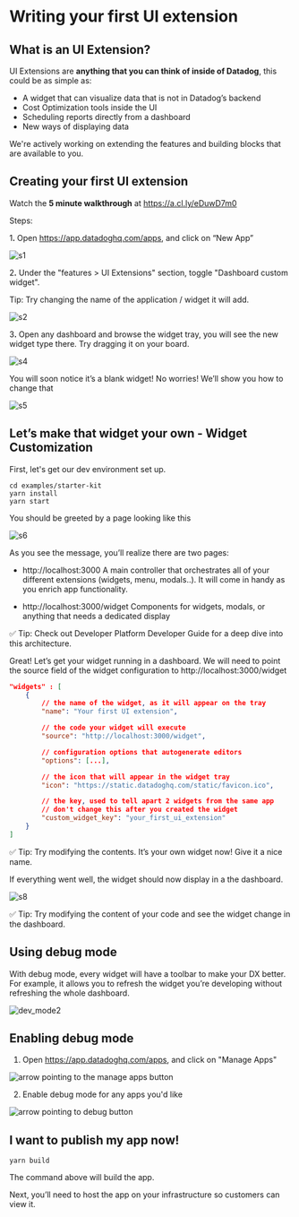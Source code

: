 # Writing your first UI extension

## What is an UI Extension?

UI Extensions are **anything that you can think of inside of Datadog**, this could be as simple as:

- A widget that can visualize data that is not in Datadog’s backend
- Cost Optimization tools inside the UI
- Scheduling reports directly from a dashboard
- New ways of displaying data

We're actively working on extending the features and building blocks that are available to you.

## Creating your first UI extension

Watch the **5 minute walkthrough** at https://a.cl.ly/eDuwD7m0

Steps:

1ꓸ Open https://app.datadoghq.com/apps, and click on “New App”

![s1](https://p-qkfgo2.t2.n0.cdn.getcloudapp.com/items/kpu7mnQ5/691d1b66-1622-419d-a561-dbda1054e732.png?source=viewer&v=0e8849313e0baaf4e4068003cca5e872)

2ꓸ Under the "features > UI Extensions" section, toggle "Dashboard custom widget".

Tip: Try changing the name of the application / widget it will add.

![s2](https://p-qkfgo2.t2.n0.cdn.getcloudapp.com/items/ApuRO9ng/ef85d969-0c75-4b78-a51b-5ceaaec16c6a.png?source=viewer&v=01285d41744c1d83a80c1c4f79a47027)

3ꓸ Open any dashboard and browse the widget tray, you will see the new widget type there. Try dragging it on your board.

![s4](https://p-qkfgo2.t2.n0.cdn.getcloudapp.com/items/geu4rA0v/a2642123-dec1-4bd4-a230-7fdea09ab4c4.png?source=viewer&v=010ae411a8121978f232705050d64d75)

You will soon notice it’s a blank widget! No worries! We’ll show you how to change that

![s5](https://p-qkfgo2.t2.n0.cdn.getcloudapp.com/items/DOu2vBjj/d7f53a25-1f4c-4c45-8820-d6c78ad75e50.png?source=viewer&v=89769497f7a1f3a83f15c21c56a234f8)

## Let’s make that widget your own - Widget Customization

First, let's get our dev environment set up.

```
cd examples/starter-kit
yarn install
yarn start
```

You should be greeted by a page looking like this

![s6](https://p-qkfgo2.t2.n0.cdn.getcloudapp.com/items/X6u9DlY0/e5fc94d8-1772-40eb-a793-0e6e80850617.png?source=viewer&v=473644c06de6bf687d228366746c9042)

As you see the message, you’ll realize there are two pages:

- http://localhost:3000 A main controller that orchestrates all of your different extensions (widgets, menu, modals..). It will come in handy as you enrich app functionality.

- http://localhost:3000/widget Components for widgets, modals, or anything that needs a dedicated display

✅ Tip: Check out Developer Platform Developer Guide for a deep dive into this architecture.

Great! Let’s get your widget running in a dashboard. We will need to point the source field of the widget configuration to http://localhost:3000/widget

```json
"widgets" : [
    {
        // the name of the widget, as it will appear on the tray
        "name": "Your first UI extension",

        // the code your widget will execute
        "source": "http://localhost:3000/widget",

        // configuration options that autogenerate editors
        "options": [...],

        // the icon that will appear in the widget tray
        "icon": "https://static.datadoghq.com/static/favicon.ico",

        // the key, used to tell apart 2 widgets from the same app
        // don't change this after you created the widget
        "custom_widget_key": "your_first_ui_extension"
    }
]
```

✅ Tip: Try modifying the contents. It’s your own widget now! Give it a nice name.

If everything went well, the widget should now display in a the dashboard.

![s8](https://p-qkfgo2.t2.n0.cdn.getcloudapp.com/items/Qwu9G5e8/c96824e4-66cb-4644-adba-34e27c297cb2.png?source=viewer&v=514b36d5db8baf5dc6d8d3675b441d4d)

✅ Tip: Try modifying the content of your code and see the widget change in the dashboard.

## Using debug mode

With debug mode, every widget will have a toolbar to make your DX better. For example, it allows you to refresh the widget you’re developing without refreshing the whole dashboard.

![dev_mode2](https://p-qkfgo2.t2.n0.cdn.getcloudapp.com/items/jkuen4y2/6c92f76c-5540-47fe-9c84-74a3676f5c1e.png?source=viewer&v=97ec2c27cb0b98c69ce09d5a3a5d7a6c)

## Enabling debug mode

1. Open https://app.datadoghq.com/apps, and click on "Manage Apps"

![arrow pointing to the manage apps button](https://p-qkfgo2.t2.n0.cdn.getcloudapp.com/items/E0uj6wxE/dcbd8453-dac8-4ef2-9fb6-75ba1b17d698.jpg?source=viewer&v=b3760a3b7434e26cb69562f11dc78598)

2. Enable debug mode for any apps you'd like

![arrow pointing to debug button](https://p-qkfgo2.t2.n0.cdn.getcloudapp.com/items/lluoQPLE/6f8fa34d-3b5f-48d2-9d0a-fe0a00d2e9bd.jpg?v=53420b9f63222ec5df10be1339f2d7e1)

## I want to publish my app now!

```
yarn build
```

The command above will build the app.

Next, you’ll need to host the app on your infrastructure so customers can view it.
